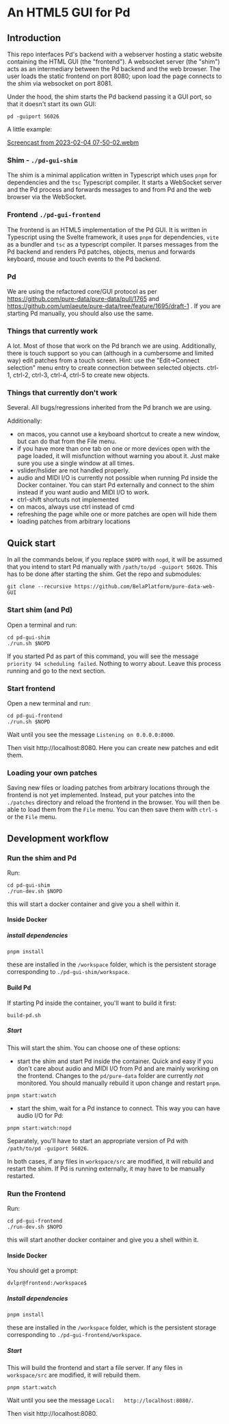 # An HTML5 GUI for Pd

## Introduction

This repo interfaces Pd's backend with a webserver hosting a static website containing the HTML GUI (the "frontend"). A websocket server (the "shim") acts as an intermediary between the Pd backend and the web browser. The user loads the static frontend on port 8080; upon load the page connects to the shim via websocket on port 8081.

Under the hood, the shim starts the Pd backend passing it a GUI port, so that it doesn't start its own GUI:

`pd -guiport 56026`

A little example:

[Screencast from 2023-02-04 07-50-02.webm](https://user-images.githubusercontent.com/4260604/225753604-0c28cdbc-6faf-4acb-ad5f-16a6870775fe.webm)

### Shim - `./pd-gui-shim`

The shim is a minimal application written in Typescript which uses `pnpm` for dependencies and the `tsc` Typescript compiler.
It starts a WebSocket server and the Pd process and forwards messages to and from Pd and the web browser via the WebSocket.

### Frontend `./pd-gui-frontend`

The frontend is an HTML5 implementation of the Pd GUI. It is written in Typescript using the Svelte framework, it uses `pnpm` for dependencies, `vite` as a bundler and `tsc` as a typescript compiler.
It parses messages from the Pd backend and renders Pd patches, objects, menus and forwards keyboard, mouse and touch events to the Pd backend.

### Pd

We are using the refactored core/GUI protocol as per https://github.com/pure-data/pure-data/pull/1765 and https://github.com/umlaeute/pure-data/tree/feature/1695/draft-1 . If you are starting Pd manually, you should also use the same.

### Things that currently work

A lot. Most of those that work on the Pd branch we are using. Additionally, there is touch support so you can (although in a cumbersome and limited way) edit patches from a touch screen. Hint: use the "Edit->Connect selection" menu entry to create connection between selected objects. ctrl-1, ctrl-2, ctrl-3, ctrl-4, ctrl-5 to create new objects.

### Things that currently don't work

Several. All bugs/regressions inherited from the Pd branch we are using.

Additionally:
- on macos, you cannot use a keyboard shortcut to create a new window, but can do that from the File menu.
- if you have more than one tab on one or more devices open with the page loaded, it will misfunction without warning you about it. Just make sure you use a single window at all times.
- vslider/hslider are not handled properly.
- audio and MIDI I/O is currently not possible when running Pd inside the Docker container. You can start Pd externally and connect to the shim instead if you want audio and MIDI I/O to work.
- ctrl-shift shortcuts not implemented
- on macos, always use ctrl instead of cmd
- refreshing the page while one or more patches are open will hide them
- loading patches from arbitrary locations

## Quick start

In all the commands below, if you replace `$NOPD` with `nopd`, it will be assumed that you intend to start Pd manually with `/path/to/pd -guiport 56026`. This has to be done after starting the shim.
Get the repo and submodules:
```
git clone --recursive https://github.com/BelaPlatform/pure-data-web-GUI
```

### Start shim (and Pd)

Open a terminal and run:

```
cd pd-gui-shim
./run.sh $NOPD
```

If you started Pd as part of this command, you will see the message `priority 94 scheduling failed`. Nothing to worry about.
Leave this process running and go to the next section.

### Start frontend

Open a new terminal and run:

```
cd pd-gui-frontend
./run.sh $NOPD
```

Wait until you see the message `Listening on 0.0.0.0:8000`.

Then visit http://localhost:8080. Here you can create new patches and edit them.

### Loading your own patches

Saving new files or loading patches from arbitrary locations through the frontend is not yet implemented. Instead, put your patches into the `./patches` directory and reload the frontend in the browser. You will then be able to load them from the `File` menu. You can then save them with `ctrl-s` or the `File` menu.

## Development workflow

### Run the shim and Pd

Run:
```
cd pd-gui-shim
./run-dev.sh $NOPD
```
this will start a docker container and give you a shell within it.

#### Inside Docker

##### install dependencies

```
pnpm install
```
these are installed in the `/workspace` folder, which is the persistent storage corresponding to `./pd-gui-shim/workspace`.

#### Build Pd

If starting Pd inside the container, you'll want to build it first:
```
build-pd.sh
```

##### Start

This will start the shim. You can choose one of these options:
- start the shim and start Pd inside the container. Quick and easy if you don't care about audio and MIDI I/O from Pd and are mainly working on the frontend. Changes to the `pd/pure-data` folder are currently _not_ monitored. You should manually rebuild it upon change and restart `pnpm`.
```
pnpm start:watch
```
- start the shim, wait for a Pd instance to connect. This way you can have audio I/O for Pd:
```
pnpm start:watch:nopd
```
Separately, you'll have to start an appropriate version of Pd with `/path/to/pd -guiport 56026`.

In both cases, if any files in `workspace/src` are modified, it will rebuild and restart the shim. If Pd is running externally, it may have to be manually restarted.

### Run the Frontend

Run:
```
cd pd-gui-frontend
./run-dev.sh $NOPD
```
this will start another docker container and give you a shell within it.

#### Inside Docker

You should get a prompt:
```
dvlpr@frontend:/workspace$
```
##### Install dependencies

```
pnpm install
```
these are installed in the `/workspace` folder, which is the persistent storage corresponding to `./pd-gui-frontend/workspace`.

##### Start

This will build the frontend and start a file server. If any files in `workspace/src` are modified, it will rebuild them.
```
pnpm start:watch
```

Wait until you see the message `Local:   http://localhost:8080/`.

Then visit http://localhost:8080.
